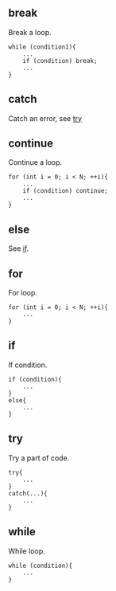 ## break
Break a loop.
```freefem
while (condition1){
	...
	if (condition) break;
	...
}
```

## catch
Catch an error, see [try](#try)

## continue
Continue a loop.
```freefem
for (int i = 0; i < N; ++i){
	...
	if (condition) continue;
	...
}
```

## else
See [if](#if).

## for
For loop.
```freefem
for (int i = 0; i < N; ++i){
	...
}
```

## if
If condition.
```freefem
if (condition){
	...
}
else{
	...
}
```

## try
Try a part of code.
```freefem
try{
	...
}
catch(...){
	...
}
```

## while
While loop.
```freefem
while (condition){
	...
}
```



